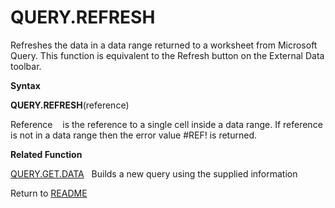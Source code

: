 # QUERY.REFRESH

Refreshes the data in a data range returned to a worksheet from
Microsoft Query. This function is equivalent to the Refresh button on
the External Data toolbar.

**Syntax**

**QUERY.REFRESH**(reference)

Reference&nbsp;&nbsp;&nbsp;&nbsp;is the reference to a single cell
inside a data range. If reference is not in a data range then the error
value \#REF\! is returned.

**Related Function**

[QUERY.GET.DATA](QUERY.GET.DATA.md)&nbsp;&nbsp;&nbsp;Builds a new query using the supplied
information



Return to [README](README.md#Q)

